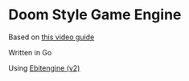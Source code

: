 # Doom Style Game Engine

Based on [this video guide](https://www.youtube.com/watch?v=huMO4VQEwPc)

Written in Go

Using [Ebitengine (v2)](https://github.com/hajimehoshi/ebiten)

